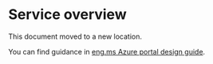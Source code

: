 <a name="service-overview"></a>
# Service overview

This document moved to a new location. 

You can find guidance in  [eng.ms Azure portal design guide](https://aka.ms/portalfx/design).
